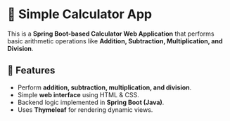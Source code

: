 # 🧮 Simple Calculator App

This is a **Spring Boot-based Calculator Web Application** that performs basic arithmetic operations like **Addition, Subtraction, Multiplication, and Division**.

## 🚀 Features

- Perform **addition, subtraction, multiplication, and division**.
- Simple **web interface** using HTML & CSS.
- Backend logic implemented in **Spring Boot (Java)**.
- Uses **Thymeleaf** for rendering dynamic views.
